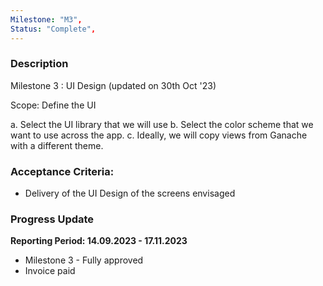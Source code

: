 ```yaml
---
Milestone: "M3",
Status: "Complete",
---
```

<!--lang:en--> 
### Description

Milestone 3 : UI Design (updated on 30th Oct '23)

Scope: Define the UI

a. Select the UI library that we will use 
b. Select the color scheme that we want to use across the app. 
c. Ideally, we will copy views from Ganache with a different theme.

### Acceptance Criteria:

- Delivery of the UI Design of the screens envisaged

### Progress Update

**Reporting Period: 14.09.2023 - 17.11.2023**
- Milestone 3 - Fully approved
- Invoice paid